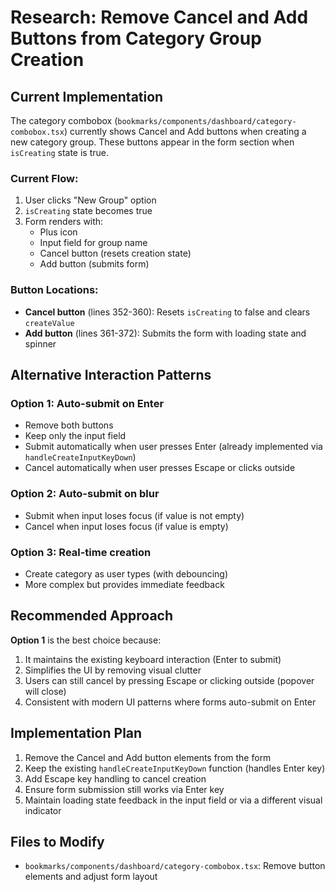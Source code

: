 # Research: Remove Cancel and Add Buttons from Category Group Creation

## Current Implementation

The category combobox (`bookmarks/components/dashboard/category-combobox.tsx`) currently shows Cancel and Add buttons when creating a new category group. These buttons appear in the form section when `isCreating` state is true.

### Current Flow:
1. User clicks "New Group" option
2. `isCreating` state becomes true
3. Form renders with:
   - Plus icon
   - Input field for group name
   - Cancel button (resets creation state)
   - Add button (submits form)

### Button Locations:
- **Cancel button** (lines 352-360): Resets `isCreating` to false and clears `createValue`
- **Add button** (lines 361-372): Submits the form with loading state and spinner

## Alternative Interaction Patterns

### Option 1: Auto-submit on Enter
- Remove both buttons
- Keep only the input field
- Submit automatically when user presses Enter (already implemented via `handleCreateInputKeyDown`)
- Cancel automatically when user presses Escape or clicks outside

### Option 2: Auto-submit on blur
- Submit when input loses focus (if value is not empty)
- Cancel when input loses focus (if value is empty)

### Option 3: Real-time creation
- Create category as user types (with debouncing)
- More complex but provides immediate feedback

## Recommended Approach

**Option 1** is the best choice because:
1. It maintains the existing keyboard interaction (Enter to submit)
2. Simplifies the UI by removing visual clutter
3. Users can still cancel by pressing Escape or clicking outside (popover will close)
4. Consistent with modern UI patterns where forms auto-submit on Enter

## Implementation Plan

1. Remove the Cancel and Add button elements from the form
2. Keep the existing `handleCreateInputKeyDown` function (handles Enter key)
3. Add Escape key handling to cancel creation
4. Ensure form submission still works via Enter key
5. Maintain loading state feedback in the input field or via a different visual indicator

## Files to Modify

- `bookmarks/components/dashboard/category-combobox.tsx`: Remove button elements and adjust form layout
